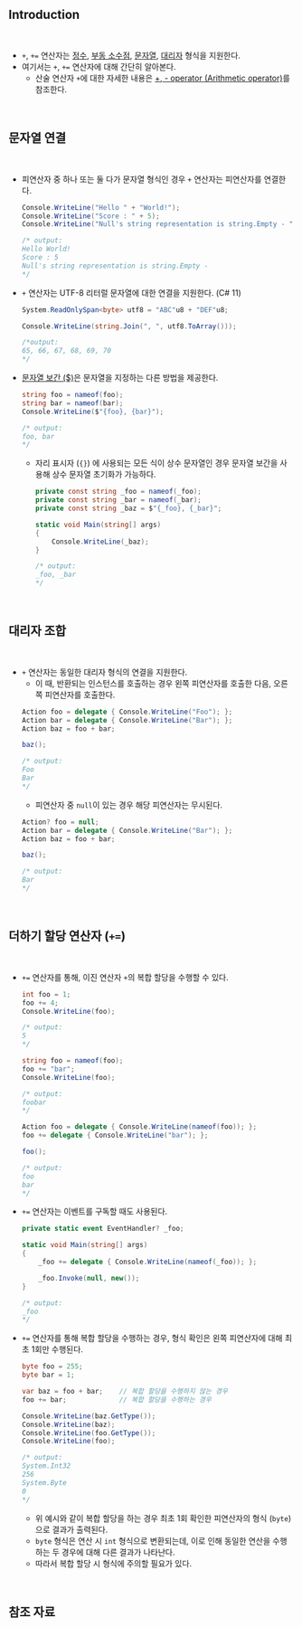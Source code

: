 ## Introduction

<br>

- `+`, `+=` 연산자는 [정수](https://peponi-paradise.tistory.com/entry/C-Language-%EC%A0%95%EC%88%98-%ED%98%95%EC%8B%9D), [부동 소수점](https://peponi-paradise.tistory.com/entry/C-Language-floating-point-type), [문자열](https://peponi-paradise.tistory.com/entry/C-Language-%EB%AC%B8%EC%9E%90%EC%97%B4-%ED%98%95%EC%8B%9D-SystemString), [대리자](https://peponi-paradise.tistory.com/entry/C-Language-%EB%8C%80%EB%A6%AC%EC%9E%90-Delegate) 형식을 지원한다.
- 여기서는 `+`, `+=` 연산자에 대해 간단히 알아본다.
    - 산술 연산자 `+`에 대한 자세한 내용은 [+, - operator (Arithmetic operator)](https://peponi-paradise.tistory.com/entry/C-Language-Arithmetic-operator)를 참조한다.

<br>

## 문자열 연결

<br>

- 피연산자 중 하나 또는 둘 다가 문자열 형식인 경우 `+` 연산자는 피연산자를 연결한다.
    ```cs
    Console.WriteLine("Hello " + "World!");
    Console.WriteLine("Score : " + 5);
    Console.WriteLine("Null's string representation is string.Empty - " + null);

    /* output:
    Hello World!
    Score : 5
    Null's string representation is string.Empty -
    */
    ```
- `+` 연산자는 UTF-8 리터럴 문자열에 대한 연결을 지원한다. (C# 11)
    ```cs
    System.ReadOnlySpan<byte> utf8 = "ABC"u8 + "DEF"u8;
    
    Console.WriteLine(string.Join(", ", utf8.ToArray()));

    /*output:
    65, 66, 67, 68, 69, 70
    */
    ```
- [문자열 보간 ($)](https://learn.microsoft.com/ko-kr/dotnet/csharp/language-reference/tokens/interpolated)은 문자열을 지정하는 다른 방법을 제공한다.
    ```cs
    string foo = nameof(foo);
    string bar = nameof(bar);
    Console.WriteLine($"{foo}, {bar}");

    /* output:
    foo, bar
    */
    ```
    - 자리 표시자 (`{}`) 에 사용되는 모든 식이 상수 문자열인 경우 문자열 보간을 사용해 상수 문자열 초기화가 가능하다.
        ```cs
        private const string _foo = nameof(_foo);
        private const string _bar = nameof(_bar);
        private const string _baz = $"{_foo}, {_bar}";

        static void Main(string[] args)
        {
            Console.WriteLine(_baz);
        }

        /* output:
        _foo, _bar
        */
        ```

<br>

## 대리자 조합

<br>

- `+` 연산자는 동일한 대리자 형식의 연결을 지원한다.
    - 이 때, 반환되는 인스턴스를 호출하는 경우 왼쪽 피연산자를 호출한 다음, 오른쪽 피연산자를 호출한다.
    ```cs
    Action foo = delegate { Console.WriteLine("Foo"); };
    Action bar = delegate { Console.WriteLine("Bar"); };
    Action baz = foo + bar;

    baz();

    /* output:
    Foo
    Bar
    */
    ```
    - 피연산자 중 `null`이 있는 경우 해당 피연산자는 무시된다.
    ```cs
    Action? foo = null;
    Action bar = delegate { Console.WriteLine("Bar"); };
    Action baz = foo + bar;

    baz();

    /* output:
    Bar
    */
    ```

<br>

## 더하기 할당 연산자 (`+=`)

<br>

- `+=` 연산자를 통해, 이진 연산자 `+`의 복합 할당을 수행할 수 있다.
    ```cs
    int foo = 1;
    foo += 4;
    Console.WriteLine(foo);

    /* output:
    5
    */
    ```
    ```cs
    string foo = nameof(foo);
    foo += "bar";
    Console.WriteLine(foo);

    /* output:
    foobar
    */
    ```
    ```cs
    Action foo = delegate { Console.WriteLine(nameof(foo)); };
    foo += delegate { Console.WriteLine("bar"); };

    foo();

    /* output:
    foo
    bar
    */
    ```
- `+=` 연산자는 이벤트를 구독할 때도 사용된다.
    ```cs
    private static event EventHandler? _foo;

    static void Main(string[] args)
    {
        _foo += delegate { Console.WriteLine(nameof(_foo)); };

        _foo.Invoke(null, new());
    }

    /* output:
    _foo
    */
    ```
- `+=` 연산자를 통해 복합 할당을 수행하는 경우, 형식 확인은 왼쪽 피연산자에 대해 최초 1회만 수행된다.
    ```cs
    byte foo = 255;
    byte bar = 1;

    var baz = foo + bar;    // 복합 할당을 수행하지 않는 경우
    foo += bar;             // 복합 할당을 수행하는 경우

    Console.WriteLine(baz.GetType());
    Console.WriteLine(baz);
    Console.WriteLine(foo.GetType());
    Console.WriteLine(foo);

    /* output:
    System.Int32
    256
    System.Byte
    0
    */
    ```
    - 위 예시와 같이 복합 할당을 하는 경우 최초 1회 확인한 피연산자의 형식 (`byte`) 으로 결과가 출력된다.
    - `byte` 형식은 연산 시 `int` 형식으로 변환되는데, 이로 인해 동일한 연산을 수행하는 두 경우에 대해 다른 결과가 나타난다.
    - 따라서 복합 할당 시 형식에 주의할 필요가 있다.

<br>

## 참조 자료

<br>